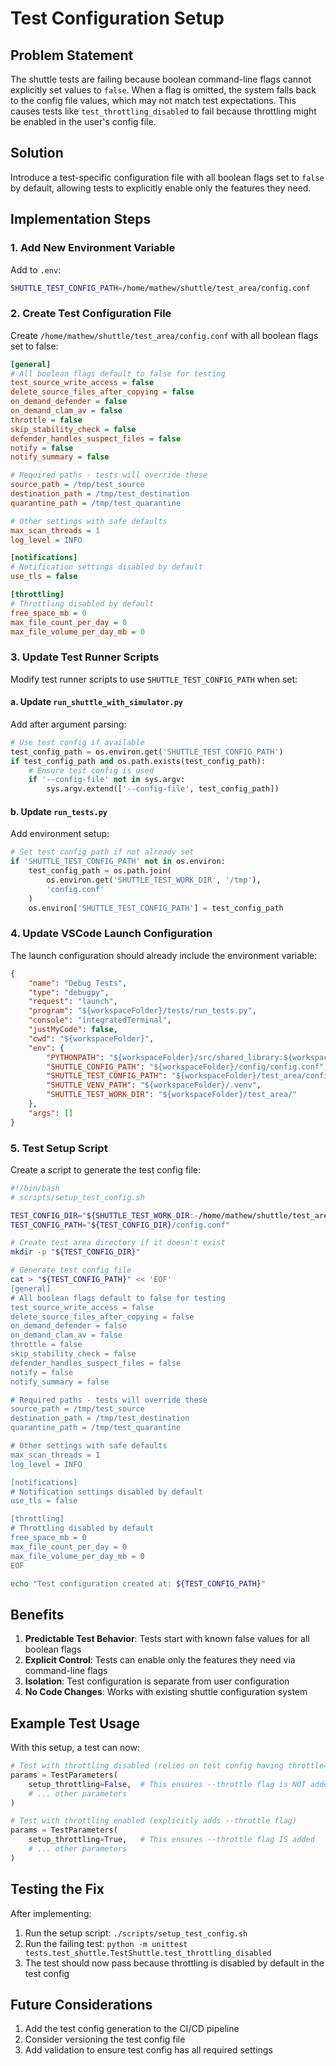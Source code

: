 # Test Configuration Setup

## Problem Statement

The shuttle tests are failing because boolean command-line flags cannot explicitly set values to `false`. When a flag is omitted, the system falls back to the config file values, which may not match test expectations. This causes tests like `test_throttling_disabled` to fail because throttling might be enabled in the user's config file.

## Solution

Introduce a test-specific configuration file with all boolean flags set to `false` by default, allowing tests to explicitly enable only the features they need.

## Implementation Steps

### 1. Add New Environment Variable

Add to `.env`:
```bash
SHUTTLE_TEST_CONFIG_PATH=/home/mathew/shuttle/test_area/config.conf
```

### 2. Create Test Configuration File

Create `/home/mathew/shuttle/test_area/config.conf` with all boolean flags set to false:

```ini
[general]
# All boolean flags default to false for testing
test_source_write_access = false
delete_source_files_after_copying = false
on_demand_defender = false
on_demand_clam_av = false
throttle = false
skip_stability_check = false
defender_handles_suspect_files = false
notify = false
notify_summary = false

# Required paths - tests will override these
source_path = /tmp/test_source
destination_path = /tmp/test_destination
quarantine_path = /tmp/test_quarantine

# Other settings with safe defaults
max_scan_threads = 1
log_level = INFO

[notifications]
# Notification settings disabled by default
use_tls = false

[throttling]
# Throttling disabled by default
free_space_mb = 0
max_file_count_per_day = 0
max_file_volume_per_day_mb = 0
```

### 3. Update Test Runner Scripts

Modify test runner scripts to use `SHUTTLE_TEST_CONFIG_PATH` when set:

#### a. Update `run_shuttle_with_simulator.py`

Add after argument parsing:
```python
# Use test config if available
test_config_path = os.environ.get('SHUTTLE_TEST_CONFIG_PATH')
if test_config_path and os.path.exists(test_config_path):
    # Ensure test config is used
    if '--config-file' not in sys.argv:
        sys.argv.extend(['--config-file', test_config_path])
```

#### b. Update `run_tests.py`

Add environment setup:
```python
# Set test config path if not already set
if 'SHUTTLE_TEST_CONFIG_PATH' not in os.environ:
    test_config_path = os.path.join(
        os.environ.get('SHUTTLE_TEST_WORK_DIR', '/tmp'),
        'config.conf'
    )
    os.environ['SHUTTLE_TEST_CONFIG_PATH'] = test_config_path
```

### 4. Update VSCode Launch Configuration

The launch configuration should already include the environment variable:

```json
{
    "name": "Debug Tests",
    "type": "debugpy",
    "request": "launch",
    "program": "${workspaceFolder}/tests/run_tests.py",
    "console": "integratedTerminal",
    "justMyCode": false,
    "cwd": "${workspaceFolder}",
    "env": {
        "PYTHONPATH": "${workspaceFolder}/src/shared_library:${workspaceFolder}/src/shuttle_app:${workspaceFolder}/tests/mdatp_simulator_app:${env:PYTHONPATH}",
        "SHUTTLE_CONFIG_PATH": "${workspaceFolder}/config/config.conf",
        "SHUTTLE_TEST_CONFIG_PATH": "${workspaceFolder}/test_area/config.conf",
        "SHUTTLE_VENV_PATH": "${workspaceFolder}/.venv",
        "SHUTTLE_TEST_WORK_DIR": "${workspaceFolder}/test_area/"
    },
    "args": []
}
```

### 5. Test Setup Script

Create a script to generate the test config file:

```bash
#!/bin/bash
# scripts/setup_test_config.sh

TEST_CONFIG_DIR="${SHUTTLE_TEST_WORK_DIR:-/home/mathew/shuttle/test_area}"
TEST_CONFIG_PATH="${TEST_CONFIG_DIR}/config.conf"

# Create test area directory if it doesn't exist
mkdir -p "${TEST_CONFIG_DIR}"

# Generate test config file
cat > "${TEST_CONFIG_PATH}" << 'EOF'
[general]
# All boolean flags default to false for testing
test_source_write_access = false
delete_source_files_after_copying = false
on_demand_defender = false
on_demand_clam_av = false
throttle = false
skip_stability_check = false
defender_handles_suspect_files = false
notify = false
notify_summary = false

# Required paths - tests will override these
source_path = /tmp/test_source
destination_path = /tmp/test_destination
quarantine_path = /tmp/test_quarantine

# Other settings with safe defaults
max_scan_threads = 1
log_level = INFO

[notifications]
# Notification settings disabled by default
use_tls = false

[throttling]
# Throttling disabled by default
free_space_mb = 0
max_file_count_per_day = 0
max_file_volume_per_day_mb = 0
EOF

echo "Test configuration created at: ${TEST_CONFIG_PATH}"
```

## Benefits

1. **Predictable Test Behavior**: Tests start with known false values for all boolean flags
2. **Explicit Control**: Tests can enable only the features they need via command-line flags
3. **Isolation**: Test configuration is separate from user configuration
4. **No Code Changes**: Works with existing shuttle configuration system

## Example Test Usage

With this setup, a test can now:

```python
# Test with throttling disabled (relies on test config having throttle=false)
params = TestParameters(
    setup_throttling=False,  # This ensures --throttle flag is NOT added
    # ... other parameters
)

# Test with throttling enabled (explicitly adds --throttle flag)
params = TestParameters(
    setup_throttling=True,   # This ensures --throttle flag IS added
    # ... other parameters
)
```

## Testing the Fix

After implementing:

1. Run the setup script: `./scripts/setup_test_config.sh`
2. Run the failing test: `python -m unittest tests.test_shuttle.TestShuttle.test_throttling_disabled`
3. The test should now pass because throttling is disabled by default in the test config

## Future Considerations

1. Add the test config generation to the CI/CD pipeline
2. Consider versioning the test config file
3. Add validation to ensure test config has all required settings